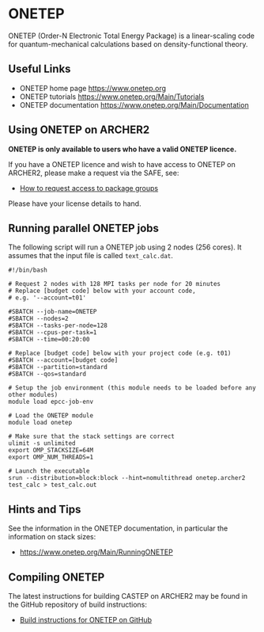 # ONETEP

ONETEP (Order-N Electronic Total Energy Package) is a linear-scaling
code for quantum-mechanical calculations based on density-functional
theory.

## Useful Links

  - ONETEP home page <https://www.onetep.org>
  - ONETEP tutorials <https://www.onetep.org/Main/Tutorials>
  - ONETEP documentation <https://www.onetep.org/Main/Documentation>

## Using ONETEP on ARCHER2

**ONETEP is only available to users who have a valid ONETEP licence.**

If you have a ONETEP licence and wish to have access to ONETEP on
ARCHER2, please make a request via the SAFE, see:

   - [How to request access to package
     groups](https://epcced.github.io/safe-docs/safe-for-users/#how-to-request-access-to-a-package-group)

Please have your license details to hand.

## Running parallel ONETEP jobs

The following script will run a ONETEP job using 2 nodes (256 cores). It
assumes that the input file is called `text_calc.dat`.

```
#!/bin/bash

# Request 2 nodes with 128 MPI tasks per node for 20 minutes
# Replace [budget code] below with your account code,
# e.g. '--account=t01'

#SBATCH --job-name=ONETEP
#SBATCH --nodes=2
#SBATCH --tasks-per-node=128
#SBATCH --cpus-per-task=1
#SBATCH --time=00:20:00

# Replace [budget code] below with your project code (e.g. t01)
#SBATCH --account=[budget code] 
#SBATCH --partition=standard
#SBATCH --qos=standard

# Setup the job environment (this module needs to be loaded before any other modules)
module load epcc-job-env

# Load the ONETEP module
module load onetep

# Make sure that the stack settings are correct
ulimit -s unlimited
export OMP_STACKSIZE=64M
export OMP_NUM_THREADS=1

# Launch the executable
srun --distribution=block:block --hint=nomultithread onetep.archer2 test_calc > test_calc.out
```

## Hints and Tips

See the information in the ONETEP documentation, in particular the
information on stack sizes:

  - <https://www.onetep.org/Main/RunningONETEP>

## Compiling ONETEP

The latest instructions for building CASTEP on ARCHER2 may be found in
the GitHub repository of build instructions:

   - [Build instructions for ONETEP on
     GitHub](https://github.com/hpc-uk/build-instructions/tree/main/apps/ONETEP)
